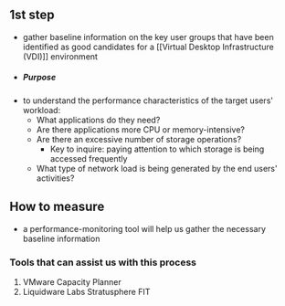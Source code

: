 ## 1st step
- gather baseline information on the key user groups that have been identified as good candidates for a [[Virtual Desktop Infrastructure (VDI)]] environment
- ##### Purpose
- to understand the performance characteristics of the target users' workload:
	- What applications do they need?
	- Are there applications more CPU or memory-intensive?
	- Are there an excessive number of storage operations? 
		- Key to inquire: paying attention to which storage is being accessed frequently
	- What type of network load is being generated by the end users' activities?
## How to measure
- a performance-monitoring tool will help us gather the necessary baseline information
### Tools that can assist us with this process
1. VMware Capacity Planner
2. Liquidware Labs Stratusphere FIT
